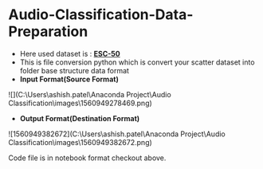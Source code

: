 # Audio-Classification-Data-Preparation

* Here used dataset is : [**ESC-50**](https://github.com/karoldvl/ESC-50)
* This is file conversion python which is convert your scatter dataset into folder base structure data format
* **Input Format(Source Format)**

![](C:\Users\ashish.patel\Anaconda Project\Audio Classification\images\1560949278469.png)

* **Output Format(Destination Format)**

![1560949382672](C:\Users\ashish.patel\Anaconda Project\Audio Classification\images\1560949382672.png)



Code file is in notebook format checkout above.



